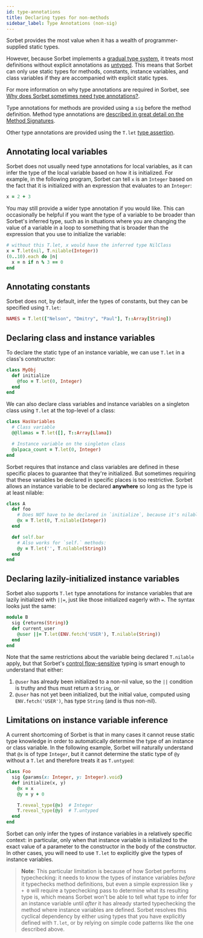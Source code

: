 ```yaml
---
id: type-annotations
title: Declaring types for non-methods
sidebar_label: Type Annotations (non-sig)
---
```


Sorbet provides the most value when it has a wealth of programmer-supplied
static types.

However, because Sorbet implements a [gradual type system](gradual.md), it
treats most definitions without explicit annotations as [untyped](untyped.md).
This means that Sorbet can only use static types for methods, constants,
instance variables, and class variables if they are accompanied with explicit
static types.

For more information on why type annotations are required in Sorbet, see
[Why does Sorbet sometimes need type annotations?](why-type-annotations.md).

Type annotations for methods are provided using a `sig` before the method
definition. Method type annotations are
[described in great detail on the Method Signatures](sigs.md).

Other type annotations are provided using the `T.let`
[type assertion](type-assertions.md).

## Annotating local variables

Sorbet does not usually need type annotations for local variables, as it can
infer the type of the local variable based on how it is initialized. For
example, in the following program, Sorbet can tell `x` is an `Integer` based on
the fact that it is initialized with an expression that evaluates to an
`Integer`:

```ruby
x = 2 + 3
```

You may still provide a wider type annotation if you would like. This can
occasionally be helpful if you want the type of a variable to be broader than
Sorbet's inferred type, such as in situations where you are changing the value
of a variable in a loop to something that is broader than the expression that
you use to initialize the variable:

```ruby
# without this T.let, x would have the inferred type NilClass
x = T.let(nil, T.nilable(Integer))
(0..10).each do |n|
  x = n if n % 3 == 0
end
```

## Annotating constants

Sorbet does not, by default, infer the types of constants, but they can be
specified using `T.let`:

```ruby
NAMES = T.let(["Nelson", "Dmitry", "Paul"], T::Array[String])
```

## Declaring class and instance variables

To declare the static type of an instance variable, we can use `T.let` in a
class's constructor:

```ruby
class MyObj
  def initialize
    @foo = T.let(0, Integer)
  end
end
```

We can also declare class variables and instance variables on a singleton class
using `T.let` at the top-level of a class:

```ruby
class HasVariables
  # Class variable
  @@llamas = T.let([], T::Array[Llama])

  # Instance variable on the singleton class
  @alpaca_count = T.let(0, Integer)
end
```

Sorbet requires that instance and class variables are defined in these specific
places to guarantee that they're initialized. But sometimes requiring that these
variables be declared in specific places is too restrictive. Sorbet allows an
instance variable to be declared **anywhere** so long as the type is at least
nilable:

```ruby
class A
  def foo
    # Does NOT have to be declared in `initialize`, because it's nilable:
    @x = T.let(0, T.nilable(Integer))
  end

  def self.bar
    # Also works for `self.` methods:
    @y = T.let('', T.nilable(String))
  end
end
```

## Declaring lazily-initialized instance variables

Sorbet also supports `T.let` type annotations for instance variables that are
lazily initialized with `||=`, just like those initialized eagerly with `=`. The
syntax looks just the same:

```ruby
module B
  sig {returns(String)}
  def current_user
    @user ||= T.let(ENV.fetch('USER'), T.nilable(String))
  end
end
```

Note that the same restrictions about the variable being declared `T.nilable`
apply, but that Sorbet's [control flow-sensitive](flow-sensitive.md) typing is
smart enough to understand that either:

1.  `@user` has already been initialized to a non-nil value, so the `||`
    condition is truthy and thus must return a `String`, or
2.  `@user` has not yet been initialized, but the initial value, computed using
    `ENV.fetch('USER')`, has type `String` (and is thus non-nil).

## Limitations on instance variable inference

A current shortcoming of Sorbet is that in many cases it cannot reuse static
type knowledge in order to automatically determine the type of an instance or
class variable. In the following example, Sorbet will naturally understand that
`@x` is of type `Integer`, but it cannot determine the static type of `@y`
without a `T.let` and therefore treats it as `T.untyped`:

```ruby
class Foo
  sig {params(x: Integer, y: Integer).void}
  def initialize(x, y)
    @x = x
    @y = y + 0

    T.reveal_type(@x)  # Integer
    T.reveal_type(@y)  # T.untyped
  end
end
```

Sorbet can only infer the types of instance variables in a relatively specific
context: in particular, only when that instance variable is initialized to the
exact value of a parameter to the constructor in the body of the constructor. In
other cases, you will need to use `T.let` to explicitly give the types of
instance variables.

> **Note**: This particular limitation is because of how Sorbet performs
> typechecking: it needs to know the types of instance variables _before_ it
> typechecks method definitions, but even a simple expression like `y + 0` will
> require a typechecking pass to determine what its resulting type is, which
> means Sorbet won't be able to tell what type to infer for an instance variable
> until _after_ it has already started typechecking the method where instance
> variables are defined. Sorbet resolves this cyclical dependency by either
> using types that you have explicitly defined with `T.let`, or by relying on
> simple code patterns like the one described above.
